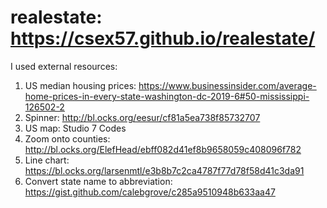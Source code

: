 # realestate: https://csex57.github.io/realestate/
I used external resources:
1. US median housing prices: https://www.businessinsider.com/average-home-prices-in-every-state-washington-dc-2019-6#50-mississippi-126502-2
2. Spinner: http://bl.ocks.org/eesur/cf81a5ea738f85732707
3. US map: Studio 7 Codes
4. Zoom onto counties: http://bl.ocks.org/ElefHead/ebff082d41ef8b9658059c408096f782
5. Line chart: https://bl.ocks.org/larsenmtl/e3b8b7c2ca4787f77d78f58d41c3da91
6. Convert state name to abbreviation: https://gist.github.com/calebgrove/c285a9510948b633aa47